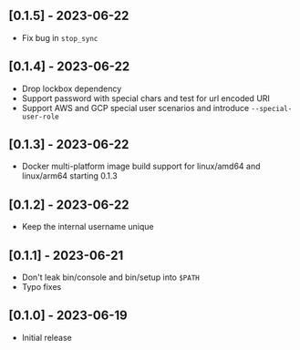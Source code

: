 ## [0.1.5] - 2023-06-22

- Fix bug in `stop_sync`

## [0.1.4] - 2023-06-22

- Drop lockbox dependency
- Support password with special chars and test for url encoded URI
- Support AWS and GCP special user scenarios and introduce `--special-user-role`

## [0.1.3] - 2023-06-22

- Docker multi-platform image build support for linux/amd64 and linux/arm64 starting 0.1.3

## [0.1.2] - 2023-06-22

- Keep the internal username unique

## [0.1.1] - 2023-06-21

- Don't leak bin/console and bin/setup into `$PATH`
- Typo fixes

## [0.1.0] - 2023-06-19

- Initial release
